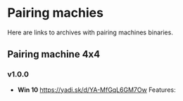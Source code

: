 # Pairing machies
Here are links to archives with pairing machines binaries.

## Pairing machine 4x4

### v1.0.0
 - __Win 10__ https://yadi.sk/d/YA-MfGqL6GM7Ow
Features:
